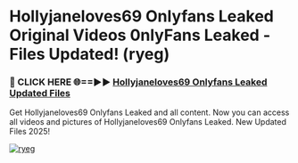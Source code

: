 # Hollyjaneloves69 Onlyfans Leaked Original Videos 0nlyFans Leaked - Files Updated! (ryeg)

<h3>🔴 CLICK HERE 🌐==►► <a href="https://tinyurl.com/4seja8ks" rel="nofollow">Hollyjaneloves69 Onlyfans Leaked Updated Files</a></h3>

Get Hollyjaneloves69 Onlyfans Leaked and all content. Now you can access all videos and pictures of Hollyjaneloves69 Onlyfans Leaked. New Updated Files 2025!

[![ryeg](https://i.imgur.com/EWjZXRe.gif)](https://tinyurl.com/4seja8ks)
